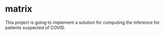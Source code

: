 # matrix
This project is going to implement a solution for computing the inference for patients suspected of COVID.

